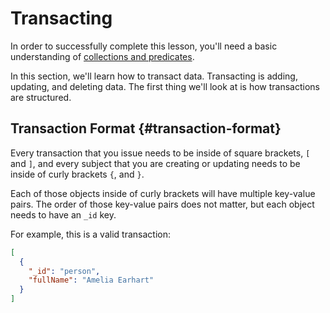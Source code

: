 # Transacting

In order to successfully complete this lesson, you'll need a basic understanding of [collections and predicates](../../guides/schema/1.md).

In this section, we'll learn how to transact data. Transacting is adding, updating, and deleting data. The first thing we'll look at is how transactions are structured.

## Transaction Format {#transaction-format}

Every transaction that you issue needs to be inside of square brackets, `[` and `]`, and every subject that you are creating or updating needs to be inside of curly brackets `{`, and `}`.

Each of those objects inside of curly brackets will have multiple key-value pairs. The order of those key-value pairs does not matter, but each object needs to have an `_id` key.

For example, this is a valid transaction:

```json
[
  {
    "_id": "person",
    "fullName": "Amelia Earhart"
  }
]
```
